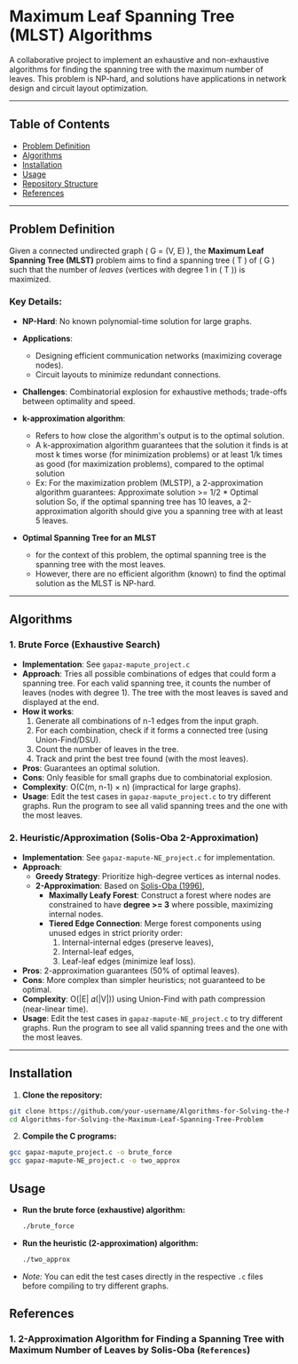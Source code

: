 # Maximum Leaf Spanning Tree (MLST) Algorithms


A collaborative project to implement an exhaustive and non-exhaustive algorithms for finding the spanning tree with the maximum number of leaves. This problem is NP-hard, and solutions have applications in network design and circuit layout optimization.

---

## Table of Contents
- [Problem Definition](#problem-definition)
- [Algorithms](#algorithms)
- [Installation](#installation)
- [Usage](#usage)
- [Repository Structure](#repository-structure)
- [References](#references)

---

## Problem Definition

Given a connected undirected graph \( G = (V, E) \), the **Maximum Leaf Spanning Tree (MLST)** problem aims to find a spanning tree \( T \) of \( G \) such that the number of *leaves* (vertices with degree 1 in \( T \)) is maximized.

### Key Details:
- **NP-Hard**: No known polynomial-time solution for large graphs.
- **Applications**: 
  - Designing efficient communication networks (maximizing coverage nodes).
  - Circuit layouts to minimize redundant connections.
- **Challenges**: Combinatorial explosion for exhaustive methods; trade-offs between optimality and speed.
- **k-approximation algorithm**:
  - Refers to how close the algorithm's output is to the optimal solution.
  - A k-approximation algorithm guarantees that the solution it finds is at most k times worse (for minimization problems) or at least 1/k times as good (for maximization problems), compared to the optimal solution
  - Ex: For the maximization problem (MLSTP), a 2-approximation algorithm guarantees:
        Approximate solution >= 1/2 * Optimal solution
    So, if the optimal spanning tree has 10 leaves, a 2-approximation algorith should give you a spanning tree with at least 5 leaves.

- **Optimal Spanning Tree for an MLST**
  - for the context of this problem, the optimal spanning tree is the spanning tree with the most leaves.
  - However, there are no efficient algorithm (known) to find the optimal solution as the MLST is NP-hard.
---

## Algorithms

### 1. Brute Force (Exhaustive Search)
- **Implementation**: See `gapaz-mapute_project.c`
- **Approach**: Tries all possible combinations of edges that could form a spanning tree. For each valid spanning tree, it counts the number of leaves (nodes with degree 1). The tree with the most leaves is saved and displayed at the end.
- **How it works**:
  1. Generate all combinations of n-1 edges from the input graph.
  2. For each combination, check if it forms a connected tree (using Union-Find/DSU).
  3. Count the number of leaves in the tree.
  4. Track and print the best tree found (with the most leaves).
- **Pros**: Guarantees an optimal solution.
- **Cons**: Only feasible for small graphs due to combinatorial explosion.
- **Complexity**: O(C(m, n-1) × n) (impractical for large graphs).
- **Usage**: Edit the test cases in `gapaz-mapute_project.c` to try different graphs. Run the program to see all valid spanning trees and the one with the most leaves.

### 2. Heuristic/Approximation (Solis-Oba 2-Approximation)
- **Implementation**: See `gapaz-mapute-NE_project.c` for implementation.
- **Approach**:
  - **Greedy Strategy**: Prioritize high-degree vertices as internal nodes.
  - **2-Approximation**: Based on [Solis-Oba (1996)](https://link.springer.com/article/10.1007/s00453-015-0080-0),
      - **Maximally Leafy Forest**: Construct a forest where nodes are constrained to have **degree >= 3** where possible, maximizing internal nodes.
      - **Tiered Edge Connection**: Merge forest components using unused edges in strict priority order:
          1. Internal-internal edges (preserve leaves),
          2. Internal-leaf edges,
          3. Leaf-leaf edges (minimize leaf loss).
- **Pros**: 2-approximation guarantees (50% of optimal leaves).
- **Cons**: More complex than simpler heuristics; not guaranteed to be optimal.
- **Complexity**: O(|E| 𝛼(|V|)) using Union-Find with path compression (near-linear time).
- **Usage**: Edit the test cases in `gapaz-mapute-NE_project.c` to try different graphs. Run the program to see all valid spanning trees and the one with the most leaves.
---

## Installation

1. **Clone the repository:**
  ```bash
  git clone https://github.com/your-username/Algorithms-for-Solving-the-Maximum-Leaf-Spanning-Tree-Problem.git
  cd Algorithms-for-Solving-the-Maximum-Leaf-Spanning-Tree-Problem
  ```

2. **Compile the C programs:**
  ```bash
  gcc gapaz-mapute_project.c -o brute_force
  gcc gapaz-mapute-NE_project.c -o two_approx
  ```

## Usage

- **Run the brute force (exhaustive) algorithm:**
  ```bash
  ./brute_force
  ```

- **Run the heuristic (2-approximation) algorithm:**
  ```bash
  ./two_approx
  ```

- *Note:* You can edit the test cases directly in the respective `.c` files before compiling to try different graphs.

## References
### 1. 2-Approximation Algorithm for Finding a Spanning Tree with Maximum Number of Leaves by Solis-Oba (`References`)


